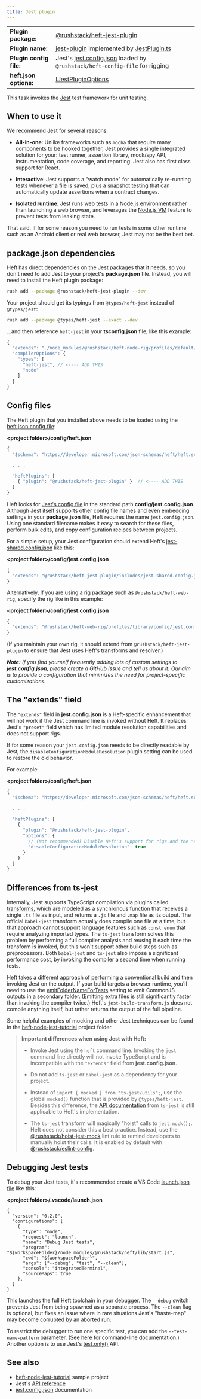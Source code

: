 ```yaml
---
title: Jest plugin
---
```


<!-- prettier-ignore-start -->
|     |     |
| --- | --- |
| **Plugin package:** | [@rushstack/heft-jest-plugin](https://github.com/microsoft/rushstack/blob/main/heft-plugins/heft-jest-plugin) |
| **Plugin name:** | [jest-plugin](https://github.com/microsoft/rushstack/blob/main/heft-plugins/heft-jest-plugin/heft-plugin.json) implemented by [JestPlugin.ts](https://github.com/microsoft/rushstack/blob/main/heft-plugins/heft-jest-plugin/src/JestPlugin.ts) |
| **Plugin config file:** | Jest's [jest.config.json](https://jestjs.io/docs/configuration) loaded by `@rushstack/heft-config-file` for rigging |
| **heft.json options:** | [IJestPluginOptions](https://github.com/microsoft/rushstack/blob/main/heft-plugins/heft-jest-plugin/src/JestPlugin.ts) |
<!-- prettier-ignore-end -->

This task invokes the [Jest](https://jestjs.io/en/) test framework for unit testing.

## When to use it

We recommend Jest for several reasons:

- **All-in-one**: Unlike frameworks such as `mocha` that require many components to be hooked together, Jest provides a single integrated solution for your: test runner, assertion library, mock/spy API, instrumentation, code coverage, and reporting. Jest also has first class support for React.

- **Interactive**: Jest supports a "watch mode" for automatically re-running tests whenever a file is saved, plus a [snapshot testing](https://jestjs.io/docs/en/snapshot-testing) that can automatically update assertions when a contract changes.

- **Isolated runtime**: Jest runs web tests in a Node.js environment rather than launching a web browser, and leverages the [Node.js VM](https://nodejs.org/api/vm.html) feature to prevent tests from leaking state.

That said, if for some reason you need to run tests in some other runtime such as an Android client or real web browser, Jest may not be the best bet.

## package.json dependencies

Heft has direct dependencies on the Jest packages that it needs, so you don't need to add Jest to your project's **package.json** file. Instead, you will need to install the Heft plugin package:

```bash
rush add --package @rushstack/heft-jest-plugin --dev
```

Your project should get its typings from `@types/heft-jest` instead of `@types/jest`:

```bash
rush add --package @types/heft-jest --exact --dev
```

...and then reference `heft-jest` in your **tsconfig.json** file, like this example:

```js
{
  "extends": "./node_modules/@rushstack/heft-node-rig/profiles/default/tsconfig-base.json",
  "compilerOptions": {
    "types": [
      "heft-jest", // <---- ADD THIS
      "node"
    ]
  }
}
```

## Config files

The Heft plugin that you installed above needs to be loaded using the [heft.json config file](../configs/heft_json.md):

**&lt;project folder&gt;/config/heft.json**

```js
{
  "$schema": "https://developer.microsoft.com/json-schemas/heft/heft.schema.json",

  . . .

  "heftPlugins": [
    { "plugin": "@rushstack/heft-jest-plugin" }  // <---- ADD THIS
  ]
}
```

Heft looks for [Jest's config file](https://jestjs.io/docs/en/configuration) in the standard path **config/jest.config.json**. Although Jest itself supports other config file names and even embedding settings in your **package.json** file, Heft requires the name `jest.config.json`. Using one standard filename makes it easy to search for these files, perform bulk edits, and copy configuration recipes between projects.

For a simple setup, your Jest configuration should extend Heft's [jest-shared.config.json](https://github.com/microsoft/rushstack/blob/main/heft-plugins/heft-jest-plugin/includes/jest-shared.config.json) like this:

**&lt;project folder&gt;/config/jest.config.json**

```js
{
  "extends": "@rushstack/heft-jest-plugin/includes/jest-shared.config.json"
}
```

Alternatively, if you are using a rig package such as `@rushstack/heft-web-rig`, specify the rig like in this example:

**&lt;project folder&gt;/config/jest.config.json**

```js
{
  "extends": "@rushstack/heft-web-rig/profiles/library/config/jest.config.json"
}
```

(If you maintain your own rig, it should extend from `@rushstack/heft-jest-plugin` to ensure that Jest uses
Heft's transforms and resolver.)

_**Note:** If you find yourself frequently adding lots of custom settings to **jest.config.json**, please create a GitHub issue and tell us about it. Our aim is to provide a configuration that minimizes the need for project-specific customizations._

## The "extends" field

The `"extends"` field in **jest.config.json** is a Heft-specific enhancement that will not work if the Jest command line
is invoked without Heft. It replaces Jest's `"preset"` field which has limited module resolution capabilities and does not support rigs.

If for some reason your `jest.config.json` needs to be directly readable by Jest, the
`disableConfigurationModuleResolution` plugin setting can be used to restore the old behavior.

For example:

**&lt;project folder&gt;/config/heft.json**

```js
{
  "$schema": "https://developer.microsoft.com/json-schemas/heft/heft.schema.json",

  . . .

  "heftPlugins": [
    {
      "plugin": "@rushstack/heft-jest-plugin",
      "options": {
        // (Not recommended) Disable Heft's support for rigs and the "extends" field
        "disableConfigurationModuleResolution": true
      }
    }
  ]
}
```

## Differences from ts-jest

Internally, Jest supports TypeScript compilation via plugins called [transforms](https://jestjs.io/docs/en/tutorial-react#custom-transformers), which are modeled as a synchronous function that receives a single `.ts` file as input, and returns a `.js` file and `.map` file as its output. The official `babel-jest` transform actually does compile one file at a time, but that approach cannot support language features such as `const enum` that require analyzing imported types. The `ts-jest` transform solves this problem by performing a full compiler analysis and reusing it each time the transform is invoked, but this won't support other build steps such as preprocessors. Both `babel-jest` and `ts-jest` also impose a significant performance cost, by invoking the compiler a second time when running tests.

Heft takes a different approach of performing a conventional build and then invoking Jest on the output. If your build targets a browser runtime, you'll need to use the [emitFolderNameForTests](../plugins/webpack.md) setting to emit CommonJS outputs in a secondary folder. (Emitting extra files is still significantly faster than invoking the compiler twice.) Heft's `jest-build-transform.js` does not compile anything itself, but rather returns the output of the full pipeline.

Some helpful examples of mocking and other Jest techniques can be found in the [heft-node-jest-tutorial](https://github.com/microsoft/rushstack-samples/tree/main/heft/heft-node-jest-tutorial) project folder.

> **Important differences when using Jest with Heft:**
>
> - Invoke Jest using the `heft` command line. Invoking the `jest` command line directly will not invoke TypeScript and is incompatible with the `"extends"` field from **jest.config.json**.
>
> - Do not add `ts-jest` or `babel-jest` as a dependency for your project.
>
> - Instead of `import { mocked } from "ts-jest/utils";`, use the global `mocked()` function that is provided by `@types/heft-jest`. Besides this difference, the [API documentation](https://kulshekhar.github.io/ts-jest/docs/guides/test-helpers/) from `ts-jest` is still applicable to Heft's implementation.
>
> - The `ts-jest` transform will magically "hoist" calls to `jest.mock();`. Heft does not consider this a best practice. Instead, use the [@rushstack/hoist-jest-mock](https://www.npmjs.com/package/@rushstack/eslint-plugin#rushstackhoist-jest-mock) lint rule to remind developers to manually hoist their calls. It is enabled by default with [@rushstack/eslint-config](https://www.npmjs.com/package/@rushstack/eslint-config).

## Debugging Jest tests

To debug your Jest tests, it's recommended create a VS Code [launch.json file](https://code.visualstudio.com/docs/editor/debugging#_launch-configurations) like this:

**&lt;project folder&gt;/.vscode/launch.json**

```
{
  "version": "0.2.0",
  "configurations": [
    {
      "type": "node",
      "request": "launch",
      "name": "Debug Jest tests",
      "program": "${workspaceFolder}/node_modules/@rushstack/heft/lib/start.js",
      "cwd": "${workspaceFolder}",
      "args": ["--debug", "test", "--clean"],
      "console": "integratedTerminal",
      "sourceMaps": true
    },
  ]
}
```

This launches the full Heft toolchain in your debugger. The `--debug` switch prevents Jest from being spawned as a separate process. The `--clean` flag is optional, but fixes an issue where in rare situations Jest's "haste-map" may become corrupted by an aborted run.

To restrict the debugger to run one specific test, you can add the `--test-name-pattern` parameter. (See [here](../intro/cli.md) for command-line documentation.) Another option is to use Jest's [test.only()](https://jestjs.io/docs/en/api#testonlyname-fn-timeout) API.

## See also

- [heft-node-jest-tutorial](https://github.com/microsoft/rushstack-samples/tree/main/heft/heft-node-jest-tutorial) sample project
- Jest's [API reference](https://jestjs.io/docs/en/api)
- [jest.config.json](https://jestjs.io/docs/en/configuration) documentation
